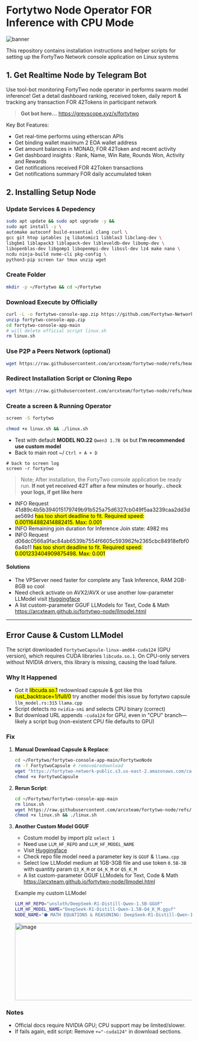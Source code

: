 # Fortytwo Node Operator FOR Inference with CPU Mode

![banner](fortytwo.gif)

This repository contains installation instructions and helper scripts for setting up the FortyTwo Network console application on Linux systems

## 1. Get Realtime Node by Telegram Bot

Use tool-bot monitoring FortyTwo node operator in performs swarm model inference! Get a detail dashboard ranking, received token, daily report & tracking any transaction FOR 42Tokens in participant network

> **Got bot here...** https://greyscope.xyz/x/fortytwo

Key Bot Features:
 - Get real-time performs using etherscan APIs
 - Get binding wallet maximum 2 EOA wallet address
 - Get amount balances in MONAD, FOR 42Token and recent activity
 - Get dashboard insights : Rank, Name, Win Rate, Rounds Won, Activity and Rewards
 - Get notifications received FOR 42Token transactions
 - Get notifications summary FOR daily accumulated token

## 2. Installing Setup Node

### Update Services & Depedency

```bash
sudo apt update && sudo apt upgrade -y &&
sudo apt install -y \
automake autoconf build-essential clang curl \
gcc git htop iptables jq libatomic1 libblas3 libclang-dev \
libgbm1 liblapack3 liblapack-dev libleveldb-dev libomp-dev \
libopenblas-dev libgomp1 libopenmpi-dev libssl-dev lz4 make nano \
ncdu ninja-build nvme-cli pkg-config \
python3-pip screen tar tmux unzip wget
```

### Create Folder
```bash
mkdir -p ~/Fortytwo && cd ~/Fortytwo
```

### Download Execute by Officially
```bash
curl -L -o fortytwo-console-app.zip https://github.com/Fortytwo-Network/fortytwo-console-app/archive/refs/heads/main.zip
unzip fortytwo-console-app.zip
cd fortytwo-console-app-main
# will delete official script linux.sh
rm linux.sh
```

### Use P2P a Peers Network (optional)
```bash
wget https://raw.githubusercontent.com/arcxteam/fortytwo-node/refs/heads/main/.p2p_known_peers.json
```

### Redirect Installation Script or Cloning Repo
```bash
wget https://raw.githubusercontent.com/arcxteam/fortytwo-node/refs/heads/main/linux.sh
```

### Create a screen & Running Operator
```bash
screen -S fortytwo
```
```bash
chmod +x linux.sh && ./linux.sh
```
- Test with default **MODEL NO.22** `Qwen3 1.7B Q4` but **I'm recommended use custom model**
- Back to main root ~/ `Ctrl + A + D`

```
# back to screen log
screen -r fortytwo
```

> Note; After installation, the FortyTwo console application be ready run. **If not yet received 42T after a few minutes or hourly.. check your logs, if get like here**

- INFO Request 41d89c4b5b394015179749b91b525a75d6327cb049f5aa3239caa2dd3dae569d <mark>has too short deadline to fit. Required speed: 0.001164882414882415. Max: 0.001</mark>
- INFO Remaining join duration for Inference Join state: 4982 ms
- INFO Request d06dc0566a9fac84ab6539b7554f6605c593962fe2365cbc84918efbf06a4b11 <mark>has too short deadline to fit. Required speed: 0.001233404909875498. Max: 0.001</mark>

#### Solutions
- The VPServer need faster for complete any Task Inference, RAM 2GB-8GB so cool
- Need check activate on AVX2/AVX or use another low-parameter LLModel visit [Huggingface](https://huggingface.co/models?pipeline_tag=text-generation&num_parameters=min:0,max:6B&library=gguf&apps=llama.cpp&other=text-generation-inference&sort=trending)
- A list custom-parameter GGUF LLModels for Text, Code & Math https://arcxteam.github.io/fortytwo-node/llmodel.html

---

## Error Cause & Custom LLModel
The script downloaded `FortytwoCapsule-linux-amd64-cuda124` (GPU version), which requires CUDA libraries `libcuda.so.1`. On CPU-only servers without NVIDIA drivers, this library is missing, causing the load failure.

### Why It Happened
- Got it <mark>libcuda.so.1</mark> redownload capsule & got like this <mark>rust_backtrace=1/full/0</mark> try another model this issue by fortytwo capsule `llm_model.rs:315` `llama.cpp`
- Script detects no `nvidia-smi` and selects CPU binary (correct)
- But download URL appends `-cuda124` for GPU, even in "CPU" branch—likely a script bug (non-existent CPU file defaults to GPU)

### Fix
1. **Manual Download Capsule & Replace**:
   ```bash
   cd ~/Fortytwo/fortytwo-console-app-main/FortytwoNode
   rm -f FortytwoCapsule # remove&redownload
   wget "https://fortytwo-network-public.s3.us-east-2.amazonaws.com/capsule/v$(curl -s https://fortytwo-network-public.s3.us-east-2.amazonaws.com/capsule/latest)/FortytwoCapsule-linux-amd64" -O FortytwoCapsule
   chmod +x FortytwoCapsule
   ```

2. **Rerun Script**:
   ```bash
   cd ~/Fortytwo/fortytwo-console-app-main
   rm linux.sh
   wget https://raw.githubusercontent.com/arcxteam/fortytwo-node/refs/heads/main/linux.sh
   chmod +x linux.sh && ./linux.sh
   ```

3. **Another Custom Model GGUF**
   - Costum model by import plz `select 1`
   - Need use `LLM_HF_REPO` and `LLM_HF_MODEL_NAME`
   - Visit [Huggingface](https://huggingface.co/models?pipeline_tag=text-generation&num_parameters=min:0,max:6B&library=gguf&apps=llama.cpp&other=text-generation-inference&sort=trending)
   - Check repo file model need a parameter key is `GGUF` & `llama.cpp`
   - Select low LLModel medium at 1GB-3GB file and use token `0.5B-3B` with quantity param `Q3_K_M` or `Q4_K_M` or `Q5_K_M`
   - A list custom-parameter GGUF LLModels for Text, Code & Math https://arcxteam.github.io/fortytwo-node/llmodel.html

   Example my custom LLModel

   ```bash
   LLM_HF_REPO="unsloth/DeepSeek-R1-Distill-Qwen-1.5B-GGUF"
   LLM_HF_MODEL_NAME="DeepSeek-R1-Distill-Qwen-1.5B-Q4_K_M.gguf"
   NODE_NAME="⬢ MATH EQUATIONS & REASONING: DeepSeek-R1-Distill-Qwen-1.5B Q4"
   ```
     <img width="919" height="210" alt="image" src="https://github.com/user-attachments/assets/449fa513-7a5c-43f0-8dfb-3a1c30d9d4f6" />
  
### Notes
- Official docs require NVIDIA GPU; CPU support may be limited/slower.
- If fails again, edit script: Remove `+="-cuda124"` in download sections.
